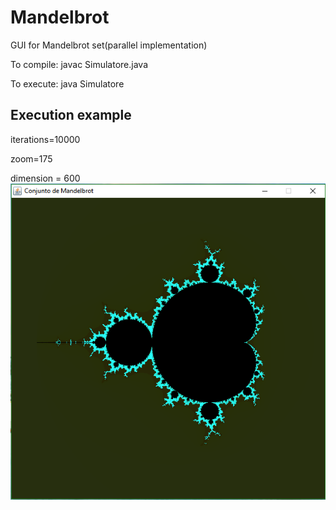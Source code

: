 # Mandelbrot
GUI for Mandelbrot set(parallel implementation)

To compile: javac Simulatore.java

To execute: java Simulatore

## Execution example
iterations=10000

zoom=175

dimension = 600
![Example Mandelbrot](https://github.com/coloal/Mandelbrot/blob/master/MandelbrotExample.png)
